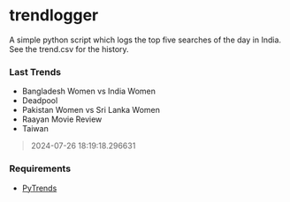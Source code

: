 # trendlogger
A simple python script which logs the top five searches of the day in India.<br>See the trend.csv for the history.<br>

<!-- Last Trends -->
### Last Trends
* Bangladesh Women vs India Women
* Deadpool
* Pakistan Women vs Sri Lanka Women
* Raayan Movie Review
* Taiwan
> 2024-07-26 18:19:18.296631

<!-- Requirements -->
### Requirements
* [PyTrends](https://github.com/dreyco676/pytrends)
